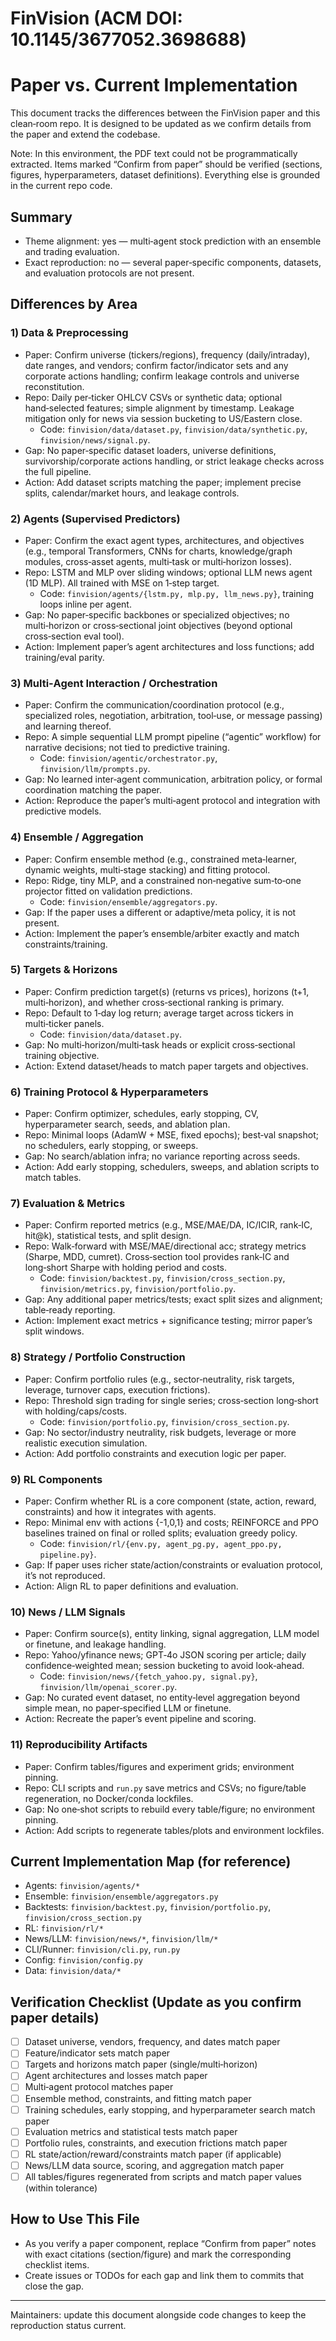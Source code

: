 # FinVision (ACM DOI: 10.1145/3677052.3698688)
# Paper vs. Current Implementation

This document tracks the differences between the FinVision paper and this clean‑room repo. It is designed to be updated as we confirm details from the paper and extend the codebase.

Note: In this environment, the PDF text could not be programmatically extracted. Items marked “Confirm from paper” should be verified (sections, figures, hyperparameters, dataset definitions). Everything else is grounded in the current repo code.

## Summary
- Theme alignment: yes — multi‑agent stock prediction with an ensemble and trading evaluation.
- Exact reproduction: no — several paper‑specific components, datasets, and evaluation protocols are not present.

## Differences by Area

### 1) Data & Preprocessing
- Paper: Confirm universe (tickers/regions), frequency (daily/intraday), date ranges, and vendors; confirm factor/indicator sets and any corporate actions handling; confirm leakage controls and universe reconstitution.
- Repo: Daily per‑ticker OHLCV CSVs or synthetic data; optional hand‑selected features; simple alignment by timestamp. Leakage mitigation only for news via session bucketing to US/Eastern close.
  - Code: `finvision/data/dataset.py`, `finvision/data/synthetic.py`, `finvision/news/signal.py`.
- Gap: No paper‑specific dataset loaders, universe definitions, survivorship/corporate actions handling, or strict leakage checks across the full pipeline.
- Action: Add dataset scripts matching the paper; implement precise splits, calendar/market hours, and leakage controls.

### 2) Agents (Supervised Predictors)
- Paper: Confirm the exact agent types, architectures, and objectives (e.g., temporal Transformers, CNNs for charts, knowledge/graph modules, cross‑asset agents, multi‑task or multi‑horizon losses).
- Repo: LSTM and MLP over sliding windows; optional LLM news agent (1D MLP). All trained with MSE on 1‑step target.
  - Code: `finvision/agents/{lstm.py, mlp.py, llm_news.py}`, training loops inline per agent.
- Gap: No paper‑specific backbones or specialized objectives; no multi‑horizon or cross‑sectional joint objectives (beyond optional cross‑section eval tool).
- Action: Implement paper’s agent architectures and loss functions; add training/eval parity.

### 3) Multi‑Agent Interaction / Orchestration
- Paper: Confirm the communication/coordination protocol (e.g., specialized roles, negotiation, arbitration, tool‑use, or message passing) and learning thereof.
- Repo: A simple sequential LLM prompt pipeline (“agentic” workflow) for narrative decisions; not tied to predictive training.
  - Code: `finvision/agentic/orchestrator.py`, `finvision/llm/prompts.py`.
- Gap: No learned inter‑agent communication, arbitration policy, or formal coordination matching the paper.
- Action: Reproduce the paper’s multi‑agent protocol and integration with predictive models.

### 4) Ensemble / Aggregation
- Paper: Confirm ensemble method (e.g., constrained meta‑learner, dynamic weights, multi‑stage stacking) and fitting protocol.
- Repo: Ridge, tiny MLP, and a constrained non‑negative sum‑to‑one projector fitted on validation predictions.
  - Code: `finvision/ensemble/aggregators.py`.
- Gap: If the paper uses a different or adaptive/meta policy, it is not present.
- Action: Implement the paper’s ensemble/arbiter exactly and match constraints/training.

### 5) Targets & Horizons
- Paper: Confirm prediction target(s) (returns vs prices), horizons (t+1, multi‑horizon), and whether cross‑sectional ranking is primary.
- Repo: Default to 1‑day log return; average target across tickers in multi‑ticker panels.
  - Code: `finvision/data/dataset.py`.
- Gap: No multi‑horizon/multi‑task heads or explicit cross‑sectional training objective.
- Action: Extend dataset/heads to match paper targets and objectives.

### 6) Training Protocol & Hyperparameters
- Paper: Confirm optimizer, schedules, early stopping, CV, hyperparameter search, seeds, and ablation plan.
- Repo: Minimal loops (AdamW + MSE, fixed epochs); best‑val snapshot; no schedulers, early stopping, or sweeps.
- Gap: No search/ablation infra; no variance reporting across seeds.
- Action: Add early stopping, schedulers, sweeps, and ablation scripts to match tables.

### 7) Evaluation & Metrics
- Paper: Confirm reported metrics (e.g., MSE/MAE/DA, IC/ICIR, rank‑IC, hit@k), statistical tests, and split design.
- Repo: Walk‑forward with MSE/MAE/directional acc; strategy metrics (Sharpe, MDD, cumret). Cross‑section tool provides rank‑IC and long‑short Sharpe with holding period and costs.
  - Code: `finvision/backtest.py`, `finvision/cross_section.py`, `finvision/metrics.py`, `finvision/portfolio.py`.
- Gap: Any additional paper metrics/tests; exact split sizes and alignment; table‑ready reporting.
- Action: Implement exact metrics + significance testing; mirror paper’s split windows.

### 8) Strategy / Portfolio Construction
- Paper: Confirm portfolio rules (e.g., sector‑neutrality, risk targets, leverage, turnover caps, execution frictions).
- Repo: Threshold sign trading for single series; cross‑section long‑short with holding/caps/costs.
  - Code: `finvision/portfolio.py`, `finvision/cross_section.py`.
- Gap: No sector/industry neutrality, risk budgets, leverage or more realistic execution simulation.
- Action: Add portfolio constraints and execution logic per paper.

### 9) RL Components
- Paper: Confirm whether RL is a core component (state, action, reward, constraints) and how it integrates with agents.
- Repo: Minimal env with actions {-1,0,1} and costs; REINFORCE and PPO baselines trained on final or rolled splits; evaluation greedy policy.
  - Code: `finvision/rl/{env.py, agent_pg.py, agent_ppo.py, pipeline.py}`.
- Gap: If paper uses richer state/action/constraints or evaluation protocol, it’s not reproduced.
- Action: Align RL to paper definitions and evaluation.

### 10) News / LLM Signals
- Paper: Confirm source(s), entity linking, signal aggregation, LLM model or finetune, and leakage handling.
- Repo: Yahoo/yfinance news; GPT‑4o JSON scoring per article; daily confidence‑weighted mean; session bucketing to avoid look‑ahead.
  - Code: `finvision/news/{fetch_yahoo.py, signal.py}`, `finvision/llm/openai_scorer.py`.
- Gap: No curated event dataset, no entity‑level aggregation beyond simple mean, no paper‑specified LLM or finetune.
- Action: Recreate the paper’s event pipeline and scoring.

### 11) Reproducibility Artifacts
- Paper: Confirm tables/figures and experiment grids; environment pinning.
- Repo: CLI scripts and `run.py` save metrics and CSVs; no figure/table regeneration, no Docker/conda lockfiles.
- Gap: No one‑shot scripts to rebuild every table/figure; no environment pinning.
- Action: Add scripts to regenerate tables/plots and environment lockfiles.

## Current Implementation Map (for reference)
- Agents: `finvision/agents/*`
- Ensemble: `finvision/ensemble/aggregators.py`
- Backtests: `finvision/backtest.py`, `finvision/portfolio.py`, `finvision/cross_section.py`
- RL: `finvision/rl/*`
- News/LLM: `finvision/news/*`, `finvision/llm/*`
- CLI/Runner: `finvision/cli.py`, `run.py`
- Config: `finvision/config.py`
- Data: `finvision/data/*`

## Verification Checklist (Update as you confirm paper details)
- [ ] Dataset universe, vendors, frequency, and dates match paper
- [ ] Feature/indicator sets match paper
- [ ] Targets and horizons match paper (single/multi‑horizon)
- [ ] Agent architectures and losses match paper
- [ ] Multi‑agent protocol matches paper
- [ ] Ensemble method, constraints, and fitting match paper
- [ ] Training schedules, early stopping, and hyperparameter search match paper
- [ ] Evaluation metrics and statistical tests match paper
- [ ] Portfolio rules, constraints, and execution frictions match paper
- [ ] RL state/action/reward/constraints match paper (if applicable)
- [ ] News/LLM data source, scoring, and aggregation match paper
- [ ] All tables/figures regenerated from scripts and match paper values (within tolerance)

## How to Use This File
- As you verify a paper component, replace “Confirm from paper” notes with exact citations (section/figure) and mark the corresponding checklist items.
- Create issues or TODOs for each gap and link them to commits that close the gap.

---
Maintainers: update this document alongside code changes to keep the reproduction status current.
